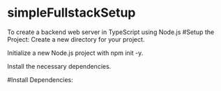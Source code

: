 # simpleFullstackSetup
To create a backend web server in TypeScript using Node.js
#Setup the Project:
Create a new directory for your project.

Initialize a new Node.js project with npm init -y.

Install the necessary dependencies.

#Install Dependencies:
